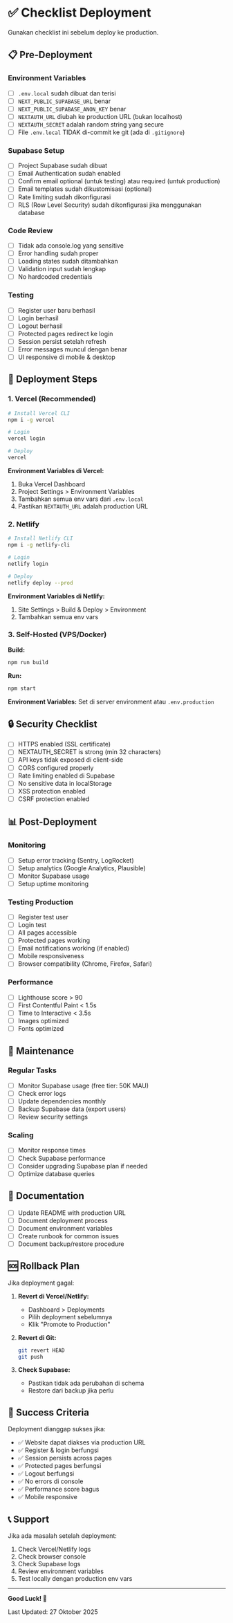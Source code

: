 # ✅ Checklist Deployment

Gunakan checklist ini sebelum deploy ke production.

## 📋 Pre-Deployment

### Environment Variables

- [ ] `.env.local` sudah dibuat dan terisi
- [ ] `NEXT_PUBLIC_SUPABASE_URL` benar
- [ ] `NEXT_PUBLIC_SUPABASE_ANON_KEY` benar
- [ ] `NEXTAUTH_URL` diubah ke production URL (bukan localhost)
- [ ] `NEXTAUTH_SECRET` adalah random string yang secure
- [ ] File `.env.local` TIDAK di-commit ke git (ada di `.gitignore`)

### Supabase Setup

- [ ] Project Supabase sudah dibuat
- [ ] Email Authentication sudah enabled
- [ ] Confirm email optional (untuk testing) atau required (untuk production)
- [ ] Email templates sudah dikustomisasi (optional)
- [ ] Rate limiting sudah dikonfigurasi
- [ ] RLS (Row Level Security) sudah dikonfigurasi jika menggunakan database

### Code Review

- [ ] Tidak ada console.log yang sensitive
- [ ] Error handling sudah proper
- [ ] Loading states sudah ditambahkan
- [ ] Validation input sudah lengkap
- [ ] No hardcoded credentials

### Testing

- [ ] Register user baru berhasil
- [ ] Login berhasil
- [ ] Logout berhasil
- [ ] Protected pages redirect ke login
- [ ] Session persist setelah refresh
- [ ] Error messages muncul dengan benar
- [ ] UI responsive di mobile & desktop

## 🚀 Deployment Steps

### 1. Vercel (Recommended)

```bash
# Install Vercel CLI
npm i -g vercel

# Login
vercel login

# Deploy
vercel
```

**Environment Variables di Vercel:**

1. Buka Vercel Dashboard
2. Project Settings > Environment Variables
3. Tambahkan semua env vars dari `.env.local`
4. Pastikan `NEXTAUTH_URL` adalah production URL

### 2. Netlify

```bash
# Install Netlify CLI
npm i -g netlify-cli

# Login
netlify login

# Deploy
netlify deploy --prod
```

**Environment Variables di Netlify:**

1. Site Settings > Build & Deploy > Environment
2. Tambahkan semua env vars

### 3. Self-Hosted (VPS/Docker)

**Build:**

```bash
npm run build
```

**Run:**

```bash
npm start
```

**Environment Variables:**
Set di server environment atau `.env.production`

## 🔒 Security Checklist

- [ ] HTTPS enabled (SSL certificate)
- [ ] NEXTAUTH_SECRET is strong (min 32 characters)
- [ ] API keys tidak exposed di client-side
- [ ] CORS configured properly
- [ ] Rate limiting enabled di Supabase
- [ ] No sensitive data in localStorage
- [ ] XSS protection enabled
- [ ] CSRF protection enabled

## 📊 Post-Deployment

### Monitoring

- [ ] Setup error tracking (Sentry, LogRocket)
- [ ] Setup analytics (Google Analytics, Plausible)
- [ ] Monitor Supabase usage
- [ ] Setup uptime monitoring

### Testing Production

- [ ] Register test user
- [ ] Login test
- [ ] All pages accessible
- [ ] Protected pages working
- [ ] Email notifications working (if enabled)
- [ ] Mobile responsiveness
- [ ] Browser compatibility (Chrome, Firefox, Safari)

### Performance

- [ ] Lighthouse score > 90
- [ ] First Contentful Paint < 1.5s
- [ ] Time to Interactive < 3.5s
- [ ] Images optimized
- [ ] Fonts optimized

## 🔄 Maintenance

### Regular Tasks

- [ ] Monitor Supabase usage (free tier: 50K MAU)
- [ ] Check error logs
- [ ] Update dependencies monthly
- [ ] Backup Supabase data (export users)
- [ ] Review security settings

### Scaling

- [ ] Monitor response times
- [ ] Check Supabase performance
- [ ] Consider upgrading Supabase plan if needed
- [ ] Optimize database queries

## 📝 Documentation

- [ ] Update README with production URL
- [ ] Document deployment process
- [ ] Document environment variables
- [ ] Create runbook for common issues
- [ ] Document backup/restore procedure

## 🆘 Rollback Plan

Jika deployment gagal:

1. **Revert di Vercel/Netlify:**

   - Dashboard > Deployments
   - Pilih deployment sebelumnya
   - Klik "Promote to Production"

2. **Revert di Git:**

   ```bash
   git revert HEAD
   git push
   ```

3. **Check Supabase:**
   - Pastikan tidak ada perubahan di schema
   - Restore dari backup jika perlu

## 🎯 Success Criteria

Deployment dianggap sukses jika:

- ✅ Website dapat diakses via production URL
- ✅ Register & login berfungsi
- ✅ Session persists across pages
- ✅ Protected pages berfungsi
- ✅ Logout berfungsi
- ✅ No errors di console
- ✅ Performance score bagus
- ✅ Mobile responsive

## 📞 Support

Jika ada masalah setelah deployment:

1. Check Vercel/Netlify logs
2. Check browser console
3. Check Supabase logs
4. Review environment variables
5. Test locally dengan production env vars

---

**Good Luck! 🚀**

Last Updated: 27 Oktober 2025
